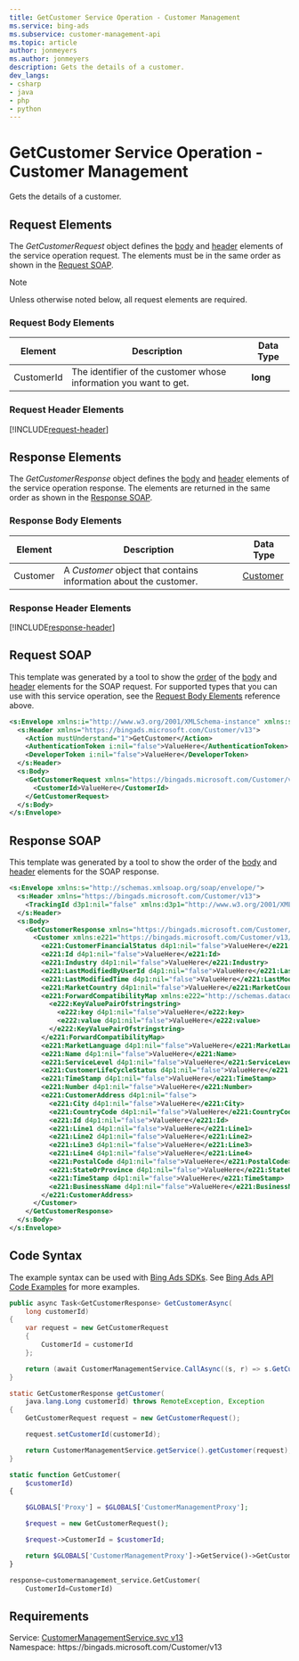 ```yaml
---
title: GetCustomer Service Operation - Customer Management
ms.service: bing-ads
ms.subservice: customer-management-api
ms.topic: article
author: jonmeyers
ms.author: jonmeyers
description: Gets the details of a customer.
dev_langs: 
- csharp
- java
- php
- python
---
```

# GetCustomer Service Operation - Customer Management
Gets the details of a customer.

## <a name="request"></a>Request Elements
The *GetCustomerRequest* object defines the [body](#request-body) and [header](#request-header) elements of the service operation request. The elements must be in the same order as shown in the [Request SOAP](#request-soap). 

> [!NOTE]
> Unless otherwise noted below, all request elements are required.

### <a name="request-body"></a>Request Body Elements

|Element|Description|Data Type|
|-----------|---------------|-------------|
|<a name="customerid"></a>CustomerId|The identifier of the customer whose information you want to get.|**long**|

### <a name="request-header"></a>Request Header Elements
[!INCLUDE[request-header](./includes/request-header.md)]

## <a name="response"></a>Response Elements
The *GetCustomerResponse* object defines the [body](#response-body) and [header](#response-header) elements of the service operation response. The elements are returned in the same order as shown in the [Response SOAP](#response-soap).

### <a name="response-body"></a>Response Body Elements

|Element|Description|Data Type|
|-----------|---------------|-------------|
|<a name="customer"></a>Customer|A *Customer* object that contains information about the customer.|[Customer](customer.md)|

### <a name="response-header"></a>Response Header Elements
[!INCLUDE[response-header](./includes/response-header.md)]

## <a name="request-soap"></a>Request SOAP
This template was generated by a tool to show the [order](../guides/services-protocol.md#element-order) of the [body](#request-body) and [header](#request-header) elements for the SOAP request. For supported types that you can use with this service operation, see the [Request Body Elements](#request-body) reference above.

```xml
<s:Envelope xmlns:i="http://www.w3.org/2001/XMLSchema-instance" xmlns:s="http://schemas.xmlsoap.org/soap/envelope/">
  <s:Header xmlns="https://bingads.microsoft.com/Customer/v13">
    <Action mustUnderstand="1">GetCustomer</Action>
    <AuthenticationToken i:nil="false">ValueHere</AuthenticationToken>
    <DeveloperToken i:nil="false">ValueHere</DeveloperToken>
  </s:Header>
  <s:Body>
    <GetCustomerRequest xmlns="https://bingads.microsoft.com/Customer/v13">
      <CustomerId>ValueHere</CustomerId>
    </GetCustomerRequest>
  </s:Body>
</s:Envelope>
```

## <a name="response-soap"></a>Response SOAP
This template was generated by a tool to show the order of the [body](#response-body) and [header](#response-header) elements for the SOAP response.

```xml
<s:Envelope xmlns:s="http://schemas.xmlsoap.org/soap/envelope/">
  <s:Header xmlns="https://bingads.microsoft.com/Customer/v13">
    <TrackingId d3p1:nil="false" xmlns:d3p1="http://www.w3.org/2001/XMLSchema-instance">ValueHere</TrackingId>
  </s:Header>
  <s:Body>
    <GetCustomerResponse xmlns="https://bingads.microsoft.com/Customer/v13">
      <Customer xmlns:e221="https://bingads.microsoft.com/Customer/v13/Entities" d4p1:nil="false" xmlns:d4p1="http://www.w3.org/2001/XMLSchema-instance">
        <e221:CustomerFinancialStatus d4p1:nil="false">ValueHere</e221:CustomerFinancialStatus>
        <e221:Id d4p1:nil="false">ValueHere</e221:Id>
        <e221:Industry d4p1:nil="false">ValueHere</e221:Industry>
        <e221:LastModifiedByUserId d4p1:nil="false">ValueHere</e221:LastModifiedByUserId>
        <e221:LastModifiedTime d4p1:nil="false">ValueHere</e221:LastModifiedTime>
        <e221:MarketCountry d4p1:nil="false">ValueHere</e221:MarketCountry>
        <e221:ForwardCompatibilityMap xmlns:e222="http://schemas.datacontract.org/2004/07/System.Collections.Generic" d4p1:nil="false">
          <e222:KeyValuePairOfstringstring>
            <e222:key d4p1:nil="false">ValueHere</e222:key>
            <e222:value d4p1:nil="false">ValueHere</e222:value>
          </e222:KeyValuePairOfstringstring>
        </e221:ForwardCompatibilityMap>
        <e221:MarketLanguage d4p1:nil="false">ValueHere</e221:MarketLanguage>
        <e221:Name d4p1:nil="false">ValueHere</e221:Name>
        <e221:ServiceLevel d4p1:nil="false">ValueHere</e221:ServiceLevel>
        <e221:CustomerLifeCycleStatus d4p1:nil="false">ValueHere</e221:CustomerLifeCycleStatus>
        <e221:TimeStamp d4p1:nil="false">ValueHere</e221:TimeStamp>
        <e221:Number d4p1:nil="false">ValueHere</e221:Number>
        <e221:CustomerAddress d4p1:nil="false">
          <e221:City d4p1:nil="false">ValueHere</e221:City>
          <e221:CountryCode d4p1:nil="false">ValueHere</e221:CountryCode>
          <e221:Id d4p1:nil="false">ValueHere</e221:Id>
          <e221:Line1 d4p1:nil="false">ValueHere</e221:Line1>
          <e221:Line2 d4p1:nil="false">ValueHere</e221:Line2>
          <e221:Line3 d4p1:nil="false">ValueHere</e221:Line3>
          <e221:Line4 d4p1:nil="false">ValueHere</e221:Line4>
          <e221:PostalCode d4p1:nil="false">ValueHere</e221:PostalCode>
          <e221:StateOrProvince d4p1:nil="false">ValueHere</e221:StateOrProvince>
          <e221:TimeStamp d4p1:nil="false">ValueHere</e221:TimeStamp>
          <e221:BusinessName d4p1:nil="false">ValueHere</e221:BusinessName>
        </e221:CustomerAddress>
      </Customer>
    </GetCustomerResponse>
  </s:Body>
</s:Envelope>
```

## <a name="example"></a>Code Syntax
The example syntax can be used with [Bing Ads SDKs](../guides/client-libraries.md). See [Bing Ads API Code Examples](../guides/code-examples.md) for more examples.
```csharp
public async Task<GetCustomerResponse> GetCustomerAsync(
	long customerId)
{
	var request = new GetCustomerRequest
	{
		CustomerId = customerId
	};

	return (await CustomerManagementService.CallAsync((s, r) => s.GetCustomerAsync(r), request));
}
```
```java
static GetCustomerResponse getCustomer(
	java.lang.Long customerId) throws RemoteException, Exception
{
	GetCustomerRequest request = new GetCustomerRequest();

	request.setCustomerId(customerId);

	return CustomerManagementService.getService().getCustomer(request);
}
```
```php
static function GetCustomer(
	$customerId)
{

	$GLOBALS['Proxy'] = $GLOBALS['CustomerManagementProxy'];

	$request = new GetCustomerRequest();

	$request->CustomerId = $customerId;

	return $GLOBALS['CustomerManagementProxy']->GetService()->GetCustomer($request);
}
```
```python
response=customermanagement_service.GetCustomer(
	CustomerId=CustomerId)
```

## Requirements
Service: [CustomerManagementService.svc v13](https://clientcenter.api.bingads.microsoft.com/Api/CustomerManagement/v13/CustomerManagementService.svc)  
Namespace: https\://bingads.microsoft.com/Customer/v13  

